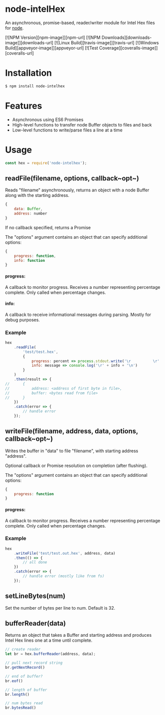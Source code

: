 # node-intelHex

An asynchronous, promise-based, reader/writer module for Intel Hex files for [node](http://nodejs.org).

  [![NPM Version][npm-image]][npm-url]
  [![NPM Downloads][downloads-image]][downloads-url]
  [![Linux Build][travis-image]][travis-url]
  [![Windows Build][appveyor-image]][appveyor-url]
  [![Test Coverage][coveralls-image]][coveralls-url]


# Installation
```bash
$ npm install node-intelhex
```
# Features
* Asynchronous using ES6 Promises
* High-level functions to transfer node Buffer objects to files and back
* Low-level functions to write/parse files a line at a time
# Usage
```js
const hex = require('node-intelhex');
```
## readFile(filename, options, callback~opt~)

Reads "filename" asynchronously, returns an object with a node Buffer along with the starting address.
```js
{
    data: Buffer,
    address: number
}
```

If no callback specified, returns a Promise

The "options" argument contains an object that can specify additional options:
```js
{
    progress: function,
    info: function
}
```
#### progress:
A callback to monitor progress.  Receives a number representing percentage complete.  Only called when percentage changes.
#### info:
A callback to receive informational messages during parsing.  Mostly for debug purposes.
### Example
```js
hex
    .readFile(
        'test/test.hex',
        {
            progress: percent => process.stdout.write('\r          \r' + percent + '%'),
            info: message => console.log('\r' + info + '\n')
        }
    )
    .then(result => {
//      {
//          address: <address of first byte in file>, 
//          buffer: <bytes read from file>
//      }
    })
    .catch(error => {
        // handle error
    });
```
## writeFile(filename, address, data, options, callback~opt~)

Writes the buffer in "data" to file "filename", with starting address "address".

Optional callback or Promise resolution on completion (after flushing).

The "options" argument contains an object that can specify additional options:
```js
{
    progress: function
}
```
#### progress:
A callback to monitor progress.  Receives a number representing percentage complete.  Only called when percentage changes.
### Example
```js
hex
    .writeFile('test/test.out.hex', address, data)
    .then(() => {
        // all done
    })
    .catch(error => {
        // handle error (mostly like from fs)
    });
```
## setLineBytes(num)
Set the number of bytes per line to num.  Default is 32.
## bufferReader(data)
Returns an object that takes a Buffer and starting address and produces Intel Hex lines one at a time until complete.
```js
// create reader
let br = hex.bufferReader(address, data);

// pull next record string
br.getNextRecord()

// end of buffer?
br.eof()

// length of buffer
br.length()

// num bytes read
br.bytesRead()

